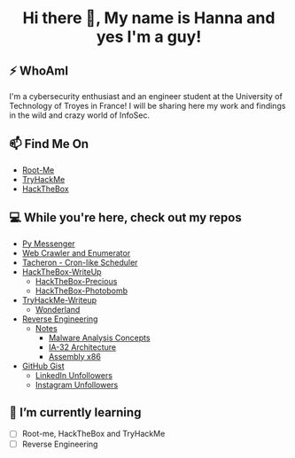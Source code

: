 <h1 align = "center"> Hi there 👋, My name is Hanna and yes I'm a guy! </h1>                             

## ⚡ WhoAmI
I'm a cybersecurity enthusiast and an engineer student at the University of Technology of Troyes in France! I will be sharing here my work and findings in the wild and crazy world of InfoSec.

## 📫 Find Me On
- [Root-Me](https://www.root-me.org/n0sys)
- [TryHackMe](https://tryhackme.com/p/hna00)
- [HackTheBox](https://app.hackthebox.com/users/564561)

## 💻 While you're here, check out my repos
- [Py Messenger](https://github.com/n0sys/py-messenger)
- [Web Crawler and Enumerator](https://github.com/n0sys/web-crawler-enumerator)
- [Tacheron - Cron-like Scheduler](https://github.com/n0sys/tacheron)
- [HackTheBox-WriteUp](https://github.com/n0sys/HackTheBox-WriteUp)
  - [HackTheBox-Precious](https://github.com/n0sys/HackTheBox-WriteUp/tree/main/HackTheBox-Precious)
  - [HackTheBox-Photobomb](https://github.com/n0sys/HackTheBox-WriteUp/tree/main/HackTheBox-Photobomb)
- [TryHackMe-Writeup](https://github.com/n0sys/TryHackMe-Writeup)
  - [Wonderland](https://github.com/n0sys/TryHackMe-Writeup/tree/main/Wonderland)
- [Reverse Engineering](https://github.com/n0sys/Reverse-Engineering)
  - [Notes](https://github.com/n0sys/Reverse-Engineering/tree/main/Notes)
    - [Malware Analysis Concepts](https://github.com/n0sys/Reverse-Engineering/blob/main/Notes/Malware_Analysis_Concepts.md)
    - [IA-32 Architecture](https://github.com/n0sys/Reverse-Engineering/blob/main/Notes/IA-32_Architecture.md)
    - [Assembly x86](https://github.com/n0sys/Reverse-Engineering/blob/main/Notes/Assembly_x86.md)
- [GitHub Gist](https://gist.github.com/n0sys)
  - [LinkedIn Unfollowers](https://gist.github.com/n0sys/f8796b8cbdacafe3923aa9b3a7d4fe02)
  - [Instagram Unfollowers](https://gist.github.com/n0sys/fd4b921255f7059e91e6375fc5b6c56a)

## 🌱 I’m currently learning
- [ ] Root-me, HackTheBox and TryHackMe
- [ ] Reverse Engineering
